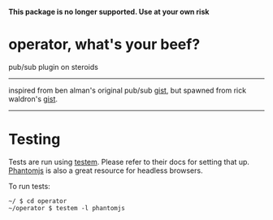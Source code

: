 
**This package is no longer supported. Use at your own risk**

# operator, what's your beef?

pub/sub plugin on steroids

---

inspired from ben alman's original pub/sub [gist](https://gist.github.com/cowboy/661855), but spawned from rick waldron's [gist](https://gist.github.com/rwaldron/705311).

---

# Testing
Tests are run using [testem](https://github.com/airportyh/testem).  Please refer to their docs for setting that up.
[Phantomjs](http://phantomjs.org/) is also a great resource for headless browsers.

To run tests:

    ~/ $ cd operator
    ~/operator $ testem -l phantomjs

